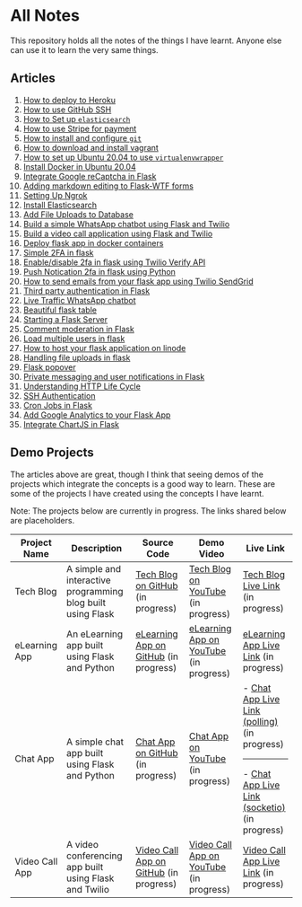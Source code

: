 # All Notes

This repository holds all the notes of the things I have learnt. Anyone else can use it to learn the very same things. 

## Articles

1. [How to deploy to Heroku](deploy_to_heroku.md)
2. [How to use GitHub SSH](github_ssh.md)
3. [How to Set up `elasticsearch`](how_to_set_up_elasticsearch.md)
4. [How to use Stripe for payment](how_to_use_stripe_for_payment.md)
5. [How to install and configure `git`](install_git.md)
6. [How to download and install vagrant](vagrant_how_to_download_and_install.md)
7. [How to set up Ubuntu 20.04 to use `virtualenvwrapper`](virtualenvwrapper_setup.md)
8. [Install Docker in Ubuntu 20.04](how_to_install_docker.md)
9. [Integrate Google reCaptcha in Flask](recaptcha.md)
10. [Adding markdown editing to Flask-WTF forms](handling_rich_text.md)
11. [Setting Up Ngrok](localhost_testing.md)
12. [Install Elasticsearch](elasticsearch_installation.md)
13. [Add File Uploads to Database](upload_files_to_database.md)
14. [Build a simple WhatsApp chatbot using Flask and Twilio](whatsapp_chatbots/simple_whatsapp_chatbot.md)
15. [Build a video call application using Flask and Twilio](video_call_app/simple_video_call_app.md)
16. [Deploy flask app in docker containers](deploy_to_docker.md)
17. [Simple 2FA in flask](two_factor_authentication/2fa_flask.md)
18. [Enable/disable 2fa in flask using Twilio Verify API](two_factor_authentication/twilio_verify_2fa.md)
19. [Push Notication 2fa in flask using Python](two_factor_authentication/twilio_authy.md)
20. [How to send emails from your flask app using Twilio SendGrid](twilio_sendgrid/overview.md)
21. [Third party authentication in Flask](two_factor_authentication/third_party_auth.md)
22. [Live Traffic WhatsApp chatbot](/whatsapp_chatbots/live_traffic_whatsapp_chatbot.md)
23. [Beautiful flask table](flask_tables.md)
24. [Starting a Flask Server](start_flask_server.md)
25. [Comment moderation in Flask](comment_moderation.md)
26. [Load multiple users in flask](load_multiple_users.md)
27. [How to host your flask application on linode](deploy_to_linode.md)
28. [Handling file uploads in flask](file_upload_in_flask.md)
29. [Flask popover](flask_popover.md)
30. [Private messaging and user notifications in Flask](flask_popover/user_notifications.md)
31. [Understanding HTTP Life Cycle](http_life_cycle.md)
32. [SSH Authentication](linode/ssh_key_based_authentication.md)
33. [Cron Jobs in Flask](cron_jobs_in_flask.md)
34. [Add Google Analytics to your Flask App](google_analytics.md)
35. [Integrate ChartJS in Flask](chartjs.md)

## Demo Projects

The articles above are great, though I think that seeing demos of the projects which integrate the concepts is a good way to learn. These are some of the projects I have created using the concepts I have learnt.

Note: The projects below are currently in progress. The links shared below are placeholders.

|  Project Name |  Description | Source Code | Demo Video |  Live Link |
| ------------- | ------------ | ----------- | ---------- | ---------- |
| Tech Blog | A simple and interactive programming blog built using Flask | [Tech Blog on GitHub]() (in progress) | [Tech Blog on YouTube]() (in progress) | [Tech Blog Live Link]() (in progress) |
| eLearning App | An eLearning app built using Flask  and Python| [eLearning App on GitHub]() (in progress) | [eLearning App on YouTube]() (in progress) | [eLearning App Live Link]() (in progress) |
| Chat App | A simple chat app built using Flask and Python | [Chat App on GitHub]() (in progress) | [Chat App on YouTube]() (in progress) | - [Chat App Live Link (polling)]() (in progress) <hr> - [Chat App Live Link (socketio)]() (in progress) |
| Video Call App | A video conferencing app built using Flask and Twilio | [Video Call App on GitHub]() (in progress) | [Video Call App on YouTube]() (in progress) | [Video Call App Live Link]() (in progress) |